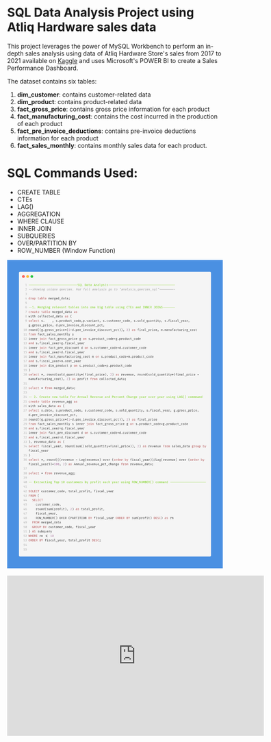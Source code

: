 # SQL Data Analysis Project using Atliq Hardware sales data
This project leverages the power of MySQL Workbench to perform an in-depth sales analysis using data of Atliq Hardware Store's sales from 2017 to 2021 available on [Kaggle](https://www.kaggle.com/code/irnehred/sales-domain-data-analysis) and uses Microsoft's POWER BI to create a Sales Performance Dashboard.

The dataset contains six tables:
1. **dim_customer**: contains customer-related data
2. **dim_product**: contains product-related data
3. **fact_gross_price**: contains gross price information for each product
4. **fact_manufacturing_cost**: contains the cost incurred in the production of each product
5. **fact_pre_invoice_deductions**: contains pre-invoice deductions information for each product
6. **fact_sales_monthly**: contains monthly sales data for each product.

# SQL Commands Used:
- CREATE TABLE
- CTEs
- LAG()
- AGGREGATION
- WHERE CLAUSE
- INNER JOIN
- SUBQUERIES
- OVER/PARTITION BY
- ROW_NUMBER (Window Function)

![Queries](images/carbon_white.png)

<iframe title="dashbaord1" width="600" height="373.5" src="https://app.powerbi.com/view?r=eyJrIjoiMjQ2YmRkOGItZGUxZC00MzVhLWI1MmMtZjNlY2NhZDAzMzUwIiwidCI6IjY4YWFmOTBkLTM5OGEtNDk3ZC05YTBiLTFkZjk1ZmEyNDcyNCJ9" frameborder="0" allowFullScreen="true"></iframe>
